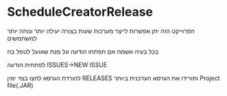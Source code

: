 # ScheduleCreatorRelease

הפרוייקט הזה יתן אפשרות לייצר מערכות שעות בצורה יעילה יותר ונוחה יותר למשתמשים

בכל בעיה אשמח אם תפתחו הודעה על מנת שאועל לטפל בה

לפתחית הודעה
ISSUES->NEW ISSUE

להורדת הגרסא
לחצו בצד ימין
RELEASES
ותורידו את הגרסא העדכנית ביותר
Project file(.JAR)
